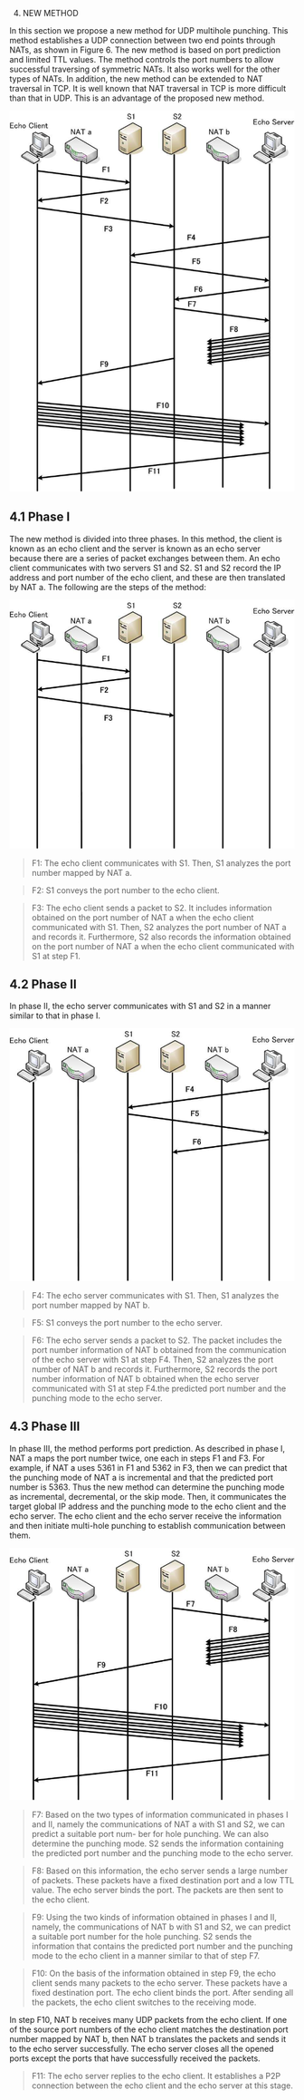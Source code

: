 4. NEW METHOD

In this section we propose a new method for UDP multihole
punching. This method establishes a UDP connection
between two end points through NATs, as shown in Figure 6.
The new method is based on port prediction and limited
TTL values. The method controls the port numbers to allow
successful traversing of symmetric NATs. It also works well
for the other types of NATs. In addition, the new method
can be extended to NAT traversal in TCP. It is well known
that NAT traversal in TCP is more difficult than that in
UDP. This is an advantage of the proposed new method.

![Figure 6](
Figure_6.png
"Figure 6: New method of UDP multi-hole punching")

## 4.1 Phase I

The new method is divided into three phases.
In this method,
the client is known as an echo client and the server is known as an
echo server because there are a series of packet exchanges between them.
An echo client communicates with two servers S1 and S2.
S1 and S2 record the IP address and port number of the echo client,
and these are then translated by NAT a.
The following are the steps of the method:

![Figure 7](
Figure_7.png
"Figure 7: Phase I")

> F1:
    The echo client communicates with S1.
    Then, S1 analyzes the port number mapped by NAT a.

> F2:
    S1 conveys the port number to the echo client.

> F3:
    The echo client sends a packet to S2.
    It includes information obtained on the port number of NAT a
    when the echo client communicated with S1.
    Then, S2 analyzes the port number of NAT a and records it.
    Furthermore, S2 also records the information obtained on the port number
    of NAT a when the echo client communicated with S1 at step F1.

## 4.2 Phase II

In phase II, the echo server communicates with S1 and S2
in a manner similar to that in phase I.

![Figure 8](
Figure_8.png
"Figure 8: Phase II")

> F4:
    The echo server communicates with S1.
    Then, S1 analyzes the port number mapped by NAT b.

> F5:
    S1 conveys the port number to the echo server.

> F6:
    The echo server sends a packet to S2.
    The packet includes the port number information of NAT b obtained
    from the communication of the echo server with S1 at step F4.
    Then, S2 analyzes the port number of NAT b and records it.
    Furthermore, S2 records the port number information of NAT b obtained
    when the echo server communicated with S1 at step F4.the predicted
    port number and the punching mode to the echo server.

## 4.3 Phase III

In phase III, the method performs port prediction. As described in phase I,
NAT a maps the port number twice,
one each in steps F1 and F3. For example, if NAT a uses
5361 in F1 and 5362 in F3, then we can predict that the
punching mode of NAT a is incremental and that the predicted
port number is 5363. Thus the new method can determine
the punching mode as incremental, decremental, or
the skip mode. Then, it communicates the target global IP
address and the punching mode to the echo client and the
echo server. The echo client and the echo server receive the
information and then initiate multi-hole punching to establish
communication between them.

![Figure 9](
Figure_9.png
"Figure 9: Phase III")

> F7:
    Based on the two types of information communicated
    in phases I and II, namely the communications of NAT
    a with S1 and S2, we can predict a suitable port num-
    ber for hole punching. We can also determine the
    punching mode. S2 sends the information containing
    the predicted port number and the punching mode to
    the echo server.

> F8:
    Based on this information, the echo server sends a large number of packets.
    These packets have a fixed destination port and a low TTL value.
    The echo server binds the port.
    The packets are then sent to the echo client.

> F9:
    Using the two kinds of information obtained in phases I and II, namely,
    the communications of NAT b with S1 and S2,
    we can predict a suitable port number for the hole punching.
    S2 sends the information that contains the predicted port number and
    the punching mode to the echo client in a manner similar to that of step F7.

> F10:
    On the basis of the information obtained in step F9,
    the echo client sends many packets to the echo server.
    These packets have a fixed destination port.
    The echo client binds the port.
    After sending all the packets,
    the echo client switches to the receiving mode.

In step F10, NAT b receives many UDP packets from the
echo client. If one of the source port numbers of the echo
client matches the destination port number mapped by NAT b,
then NAT b translates the packets and sends it to the echo
server successfully. The echo server closes all the opened
ports except the ports that have successfully received the
packets.

> F11:
    The echo server replies to the echo client. It establishes
    a P2P connection between the echo client and the echo
    server at this stage.
